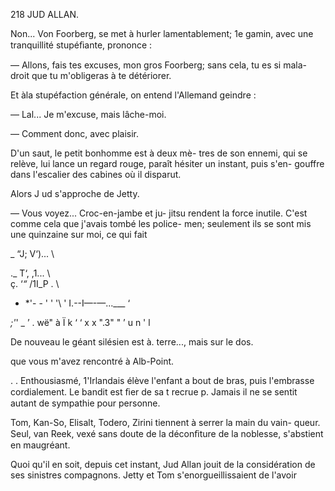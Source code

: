218 JUD ALLAN.

Non... Von Foorberg, se met à hurler lamentablement; 1e gamin, avec
une tranquillité stupéﬁante, prononce :

— Allons, fais tes excuses, mon gros Foorberg; sans cela, tu es si mala-
droit que tu m'obligeras à te détériorer.

Et àla stupéfaction générale, on entend l'Allemand geindre :

— Lal... Je m'excuse, mais lâche-moi.

— Comment donc, avec plaisir.

D'un saut, le petit bonhomme est à deux mè-
tres de son ennemi, qui se relève, lui lance un
regard rouge, paraît hésiter un instant, puis s'en-
gouffre dans l'escalier des cabines où il disparut.

Alors J ud s'approche de Jetty.

— Vous voyez... Croc-en-jambe et ju-
jitsu rendent la force inutile. C'est comme
cela que j'avais
tombé les police-
men; seulement
ils se sont mis
une quinzaine sur
moi, ce qui fait

 
  
 
  
 
 
 
 
 
 
 
 
    

_ “J; V‘)... \

._ T‘, ,1...  \ \
ç. ‘_“_ /1I_P . \
- *'- - ' ' '\ \'
I.--I—-—...___ ‘

_;'_' _ ’ . wë" à Ï k ‘ ‘ x x
".3" " ’ u n ' l

De nouveau le géant silésien est à. terre..., mais sur le dos.

que vous m'avez rencontré à Alb-Point.

. . Enthousiasmé, 1'Irlandais élève l'enfant a bout
de bras, puis l'embrasse cordialement. Le bandit est ﬁer de sa t recrue p.
Jamais il ne se sentit autant de sympathie pour personne.

Tom, Kan-So, Elisalt, Todero, Zirini tiennent à serrer la main du vain-
queur. Seul, van Reek, vexé sans doute de la déconﬁture de la noblesse,
s'abstient en maugréant.

Quoi qu'il en soit, depuis cet instant, Jud Allan jouit de la considération
de ses sinistres compagnons. Jetty et Tom s'enorgueillissaient de l'avoir

 

